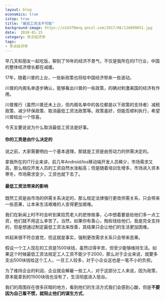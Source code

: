 ```yaml
---
layout: blog
economics: true
istop: true
title: "最低工资法不可取"
background-image: https://o243f9mnq.qnssl.com/2017/06/116099051.jpg
date:  2018-01-15
category: 学点经济学
tags:
- 学点经济学
---
```


早几天和朋友一起吃饭，聊到了16年的经济不景气，不仅是我所在的IT行业，中国的整体经济增长都在减缓。

17年，随着川普的上台，一些新政策也将给中国经济带来一些波动。

川普的内阁名单逐步确认，能够看出川普的一些政策，的确对刺激美国的经济有作用。

川普推行（虽然川普还未上台，但内阁名单中的各位都是以下政策的支持者）减税政策、减少环保政策、取消最低工资法政策等。政策虽好，但能否顺利执行，希望川普给出一个惊喜。

今天主要说说为什么取消最低工资法是好事。

#### 你的工资是由什么决定的

说之前，大家需要明白一个基本道理，那就是工资是由劳动力的供需决定的。

拿我所在的IT行业来讲，前几年Android/Ios移动端开发人员稀少，市场需求又高，那么相应开发人员的工资自然水涨船高；但是随着培训生增多，市场进入资本寒冬，市场需求变少，工资也就下去了。

#### 最低工资法带来的影响

既然工资是由市场的供需关系决定的，那么规定法律强行更改供需关系，只会带来一些恶果，让本来生活艰难的人变得更加艰难。

我们在新闻上时不时会听到某拾荒老人的悲惨故事，心中想着要是给他们多一点工资，他们就不用这么幸苦了。当然，如果你有善心，掏些钱给他们，我是完全支持的，但是想通过制定最低工资法来改善，其结果只会让他们的生活更加困难。

听起来很不符合直觉，但这就是事实，强制更改需求关系只会带来恶果。

假设一个工人现在的工资是1500块钱，虽然过得辛苦，但至少能够维持生活。如果这个时候最低工资法规定工人工资不能少于2000，那么对于企业来说，就要多支出500块钱给这个工人，一旦工人较多，对于小企业这也是一笔不小的负担。

为了维持企业的利润，企业就会解雇一些工人，对于这部分工人来说，因为政策，原本能拿到的1500块钱也没有了，生活彻底进入低谷。

我们的周围存在很多灰暗的地方，看到他们的生活方式我们会感到心酸，但是**不要因为自己看不惯，就阻止他们的谋生方式**。
